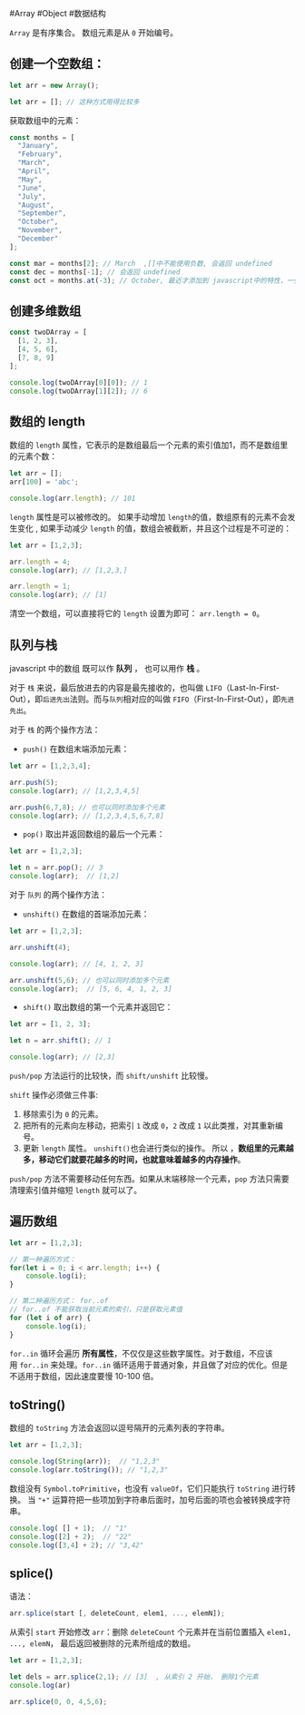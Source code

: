 #Array #Object #数据结构

`Array` 是有序集合。  数组元素是从 `0` 开始编号。

## 创建一个空数组：

```js {.line-numbers}
let arr = new Array();

let arr = []; // 这种方式用得比较多
```

获取数组中的元素：

```js {.line-numbers}
const months = [
  "January",
  "February",
  "March",
  "April",
  "May",
  "June",
  "July",
  "August",
  "September",
  "October",
  "November",
  "December"
];

const mar = months[2]; // March  ,[]中不能使用负数, 会返回 undefined
const dec = months[-1]; // 会返回 undefined
const oct = months.at(-3); // October, 最近才添加到 javascript中的特性，一些老的浏览器需要 使用polyfills
```

## 创建多维数组

```js {.line-numbers}
const twoDArray = [
  [1, 2, 3],
  [4, 5, 6],
  [7, 8, 9]
];

console.log(twoDArray[0][0]); // 1
console.log(twoDArray[1][2]); // 6
```

## 数组的 length

数组的 `length` 属性，它表示的是数组最后一个元素的索引值加1，而不是数组里的元素个数：

```js {.line-numbers}
let arr = [];
arr[100] = 'abc';

console.log(arr.length); // 101
```

`length` 属性是可以被修改的。 如果手动增加 `length`的值，数组原有的元素不会发生变化 , 如果手动减少 `length` 的值，数组会被截断，并且这个过程是不可逆的：

```js {.line-numbers}
let arr = [1,2,3];

arr.length = 4;
console.log(arr); // [1,2,3,]   

arr.length = 1;
console.log(arr); // [1]
```

清空一个数组，可以直接将它的 `length` 设置为即可： `arr.length = 0`。

## 队列与栈

javascript 中的数组 既可以作 **队列** ， 也可以用作 **栈** 。

对于 `栈` 来说，最后放进去的内容是最先接收的，也叫做 `LIFO`（Last-In-First-Out），即`后进先出`法则。而与`队列`相对应的叫做 `FIFO`（First-In-First-Out），即`先进先出`。

对于 `栈` 的两个操作方法：
- `push()` 在数组末端添加元素：

```js {.line-numbers}
let arr = [1,2,3,4];

arr.push(5);
console.log(arr); // [1,2,3,4,5]

arr.push(6,7,8); // 也可以同时添加多个元素
console.log(arr); // [1,2,3,4,5,6,7,8]
```

- `pop()` 取出并返回数组的最后一个元素：

```js {.line-numbers}
let arr = [1,2,3]; 

let n = arr.pop(); // 3
console.log(arr);  // [1,2]
```

对于 `队列` 的两个操作方法：

- `unshift()` 在数组的首端添加元素：

```js {.line-numbers}
let arr = [1,2,3]; 

arr.unshift(4); 

console.log(arr); // [4, 1, 2, 3]

arr.unshift(5,6); // 也可以同时添加多个元素
console.log(arr);  // [5, 6, 4, 1, 2, 3]
```

- `shift()` 取出数组的第一个元素并返回它：

```js {.line-numbers}
let arr = [1, 2, 3];

let n = arr.shift(); // 1

console.log(arr); // [2,3]
```

`push/pop` 方法运行的比较快，而 `shift/unshift` 比较慢。

`shift` 操作必须做三件事:
1.  移除索引为 `0` 的元素。
2.  把所有的元素向左移动，把索引 `1` 改成 `0`，`2` 改成 `1` 以此类推，对其重新编号。
3.  更新 `length` 属性。
`unshift()`也会进行类似的操作。
所以 ，**数组里的元素越多，移动它们就要花越多的时间，也就意味着越多的内存操作**。

`push/pop` 方法不需要移动任何东西。如果从末端移除一个元素，`pop` 方法只需要清理索引值并缩短 `length` 就可以了。

## 遍历数组

```js {.line-numbers}
let arr = [1,2,3];

// 第一种遍历方式：
for(let i = 0; i < arr.length; i++) {
	console.log(i);
}

// 第二种遍历方式： for..of
// for..of 不能获取当前元素的索引，只是获取元素值
for (let i of arr) {
	console.log(i);
}
```

`for..in` 循环会遍历 **所有属性**，不仅仅是这些数字属性。对于数组，不应该用 `for..in` 来处理。`for..in` 循环适用于普通对象，并且做了对应的优化。但是不适用于数组，因此速度要慢 10-100 倍。

## toString()

数组的 `toString` 方法会返回以逗号隔开的元素列表的字符串。

```js {.line-numbers}
let arr = [1,2,3];

console.log(String(arr));  // "1,2,3"
console.log(arr.toString()); // "1,2,3"
```

数组没有 `Symbol.toPrimitive`，也没有 `valueOf`，它们只能执行 `toString` 进行转换。 当 `"+"` 运算符把一些项加到字符串后面时，加号后面的项也会被转换成字符串。

```js {.line-numbers}
console.log( [] + 1);  // "1"
console.log([2] + 2);  // "22"
console.log([3,4] + 2); // "3,42"
```


## splice()

语法：
```js {.line-numbers}
arr.splice(start [, deleteCount, elem1, ..., elemN]);
```

从索引 `start` 开始修改 `arr`：删除 `deleteCount` 个元素并在当前位置插入 `elem1, ..., elemN`， 最后返回被删除的元素所组成的数组。

```js {.line-numbers}
let arr = [1,2,3];

let dels = arr.splice(2,1); // [3]  , 从索引 2 开始， 删除1个元素
console.log(ar)

arr.splice(0, 0, 4,5,6); 
```

